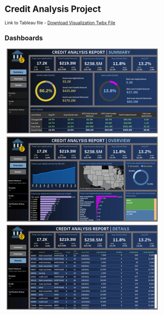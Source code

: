 # Credit Analysis Project
Link to Tableau file - [Download Visualization Twbx File](BankLoanAnalysis.twbx)

## Dashboards
![Summary](images/summary.png)
![Overview](images/overview.png)
![Details](images/details.png)
